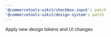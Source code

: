 ```yaml
---
'@commercetools-uikit/checkbox-input': patch
'@commercetools-uikit/design-system': patch
---
```


Apply new design tokens and UI changes
